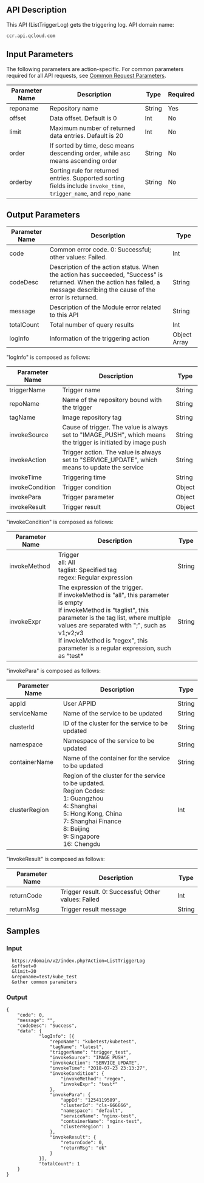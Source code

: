 ## API Description
This API (ListTriggerLog) gets the triggering log.
API domain name:

````
ccr.api.qcloud.com
````

## Input Parameters
The following parameters are action-specific. For common parameters required for all API requests, see [Common Request Parameters](https://intl.cloud.tencent.com/document/api/457/9463).

| Parameter Name | Description | Type | Required |
|---------|---------|---------|---------|
| reponame | Repository name | String | Yes |
| offset | Data offset. Default is 0 | Int | No |
| limit | Maximum number of returned data entries. Default is 20 | Int | No |
| order   | If sorted by time, desc means descending order, while asc means ascending order | String | No |
| orderby   | Sorting rule for returned entries. Supported sorting fields include `invoke_time`, `trigger_name`, and `repo_name` | String | No |

## Output Parameters

| Parameter Name | Description | Type |
|---------|---------|---------|
| code | Common error code. 0: Successful; other values: Failed. | Int |
| codeDesc | Description of the action status. When the action has succeeded, "Success" is returned. When the action has failed, a message describing the cause of the error is returned. | String |
| message | Description of the Module error related to this API | String |
| totalCount | Total number of query results | Int |
| logInfo | Information of the triggering action|Object Array |

"logInfo" is composed as follows:

| Parameter Name | Description | Type |
|---------|---------|---------|
| triggerName | Trigger name | String |
| repoName | Name of the repository bound with the trigger | String |
| tagName   | Image repository tag | String |
| invokeSource | Cause of trigger. The value is always set to "IMAGE_PUSH", which means the trigger is initiated by image push | String |
| invokeAction | Trigger action. The value is always set to "SERVICE_UPDATE", which means to update the service | String |
| invokeTime | Triggering time | String |
| invokeCondition   | Trigger condition | Object |
| invokePara | Trigger parameter | Object |
| invokeResult | Trigger result | Object |

"invokeCondition" is composed as follows:

| Parameter Name | Description | Type |
|---------|---------|---------|
| invokeMethod | Trigger <br>all: All <br>taglist: Specified tag <br>regex: Regular expression | String |
| invokeExpr | The expression of the trigger. <br>If invokeMethod is "all", this parameter is empty <br>If invokeMethod is "taglist", this parameter is the tag list, where multiple values are separated with ";", such as v1;v2;v3 <br>If invokeMethod is "regex", this parameter is a regular expression, such as ^test* | String |

"invokePara" is composed as follows:

| Parameter Name | Description | Type |
|---------|---------|---------|
| appId   | User APPID | String |
| serviceName | Name of the service to be updated | String |
| clusterId | ID of the cluster for the service to be updated | String |
| namespace | Namespace of the service to be updated | String |
| containerName | Name of the container for the service to be updated | String |
| clusterRegion   | Region of the cluster for the service to be updated. <br>Region Codes: <br>1: Guangzhou <br>4: Shanghai <br>5: Hong Kong, China <br>7: Shanghai Finance <br>8: Beijing <br>9: Singapore <br>16: Chengdu | Int |

"invokeResult" is composed as follows:

| Parameter Name | Description | Type |
|---------|---------|---------|
| returnCode | Trigger result. 0: Successful; Other values: Failed | Int |
| returnMsg | Trigger result message | String |
## Samples
### Input

```
  https://domain/v2/index.php?Action=ListTriggerLog
  &offset=0
  &limit=20
  &reponame=test/kube_test
  &other common parameters
```
### Output

```
{
    "code": 0,
    "message": "", 
    "codeDesc": "Success",
    "data": {
			"logInfo": [{
				"repoName": "kubetest/kubetest",
				"tagName": "latest",
				"triggerName": "trigger_test",
				"invokeSource": "IMAGE_PUSH",
				"invokeAction": "SERVICE_UPDATE",
				"invokeTime": "2018-07-23 23:13:27",
				"invokeCondition": {
					"invokeMethod": "regex",
					"invokeExpr": "test*"
				},
				"invokePara": {
					"appId": "1254119589",
					"clusterId": "cls-666666",
					"namespace": "default",
					"serviceName": "nginx-test",
					"containerName": "nginx-test",
					"clusterRegion": 1
				},
				"invokeResult": {
					"returnCode": 0,
					"returnMsg": "ok"
				}
			}],
			"totalCount": 1
	}
}

```

